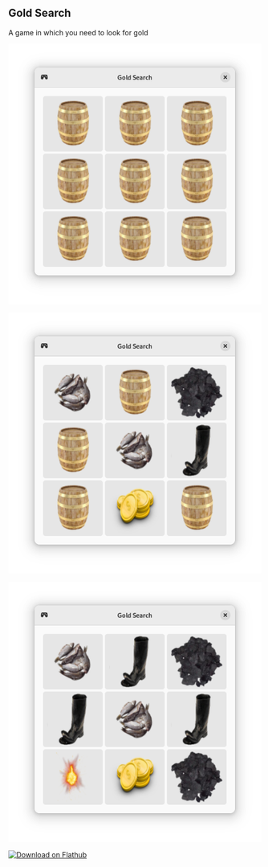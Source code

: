 ## Gold Search

A game in which you need to look for gold

![goldsearch](data/screenshots/screenshot1.png)

![goldsearch](data/screenshots/screenshot2.png)

![goldsearch](data/screenshots/screenshot3.png)

[<img src="https://flathub.org/assets/badges/flathub-badge-en.svg" width="200" alt="Download on Flathub">](https://flathub.org/apps/details/com.github.alexkdeveloper.goldsearch)
